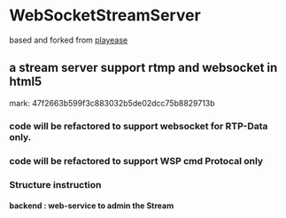 # WebSocketStreamServer

based and forked from [playease](https://github.com/studease/playease)

## a stream server support rtmp and websocket in html5

mark: 47f2663b599f3c883032b5de02dcc75b8829713b

### code will be refactored to support websocket for RTP-Data only.

### code will be refactored to support WSP cmd Protocal only 

### Structure instruction

#### backend : web-service to admin the Stream